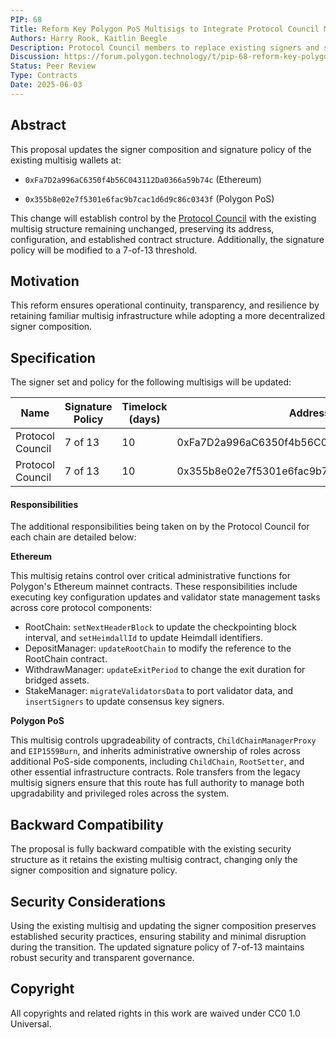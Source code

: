 ```yaml
---
PIP: 68
Title: Reform Key Polygon PoS Multisigs to Integrate Protocol Council Members
Authors: Harry Rook, Kaitlin Beegle
Description: Protocol Council members to replace existing signers and signature policies
Discussion: https://forum.polygon.technology/t/pip-68-reform-key-polygon-pos-multisigs-to-integrate-protocol-council-members/21008
Status: Peer Review
Type: Contracts
Date: 2025-06-03
---
```

## Abstract

This proposal updates the signer composition and signature policy of the existing multisig wallets at:

* `0xFa7D2a996aC6350f4b56C043112Da0366a59b74c` (Ethereum)

* `0x355b8e02e7f5301e6fac9b7cac1d6d9c86c0343f` (Polygon PoS)

This change will establish control by the [Protocol Council]() with the existing multisig structure remaining unchanged, preserving its address, configuration, and established contract structure. Additionally, the signature policy will be modified to a 7-of-13 threshold.

## Motivation

This reform ensures operational continuity, transparency, and resilience by retaining familiar multisig infrastructure while adopting a more decentralized signer composition.

## Specification

The signer set and policy for the following multisigs will be updated:

| Name             | Signature Policy | Timelock (days) | Address                                     | Network     |
|------------------|------------------|------------------|---------------------------------------------|-------------|
| Protocol Council | 7 of 13          | 10               | 0xFa7D2a996aC6350f4b56C043112Da0366a59b74c  | Ethereum    |
| Protocol Council | 7 of 13          | 10               | 0x355b8e02e7f5301e6fac9b7cac1d6d9c86c0343f  | Polygon PoS |

#### Responsibilities 
The additional responsibilities being taken on by the Protocol Council for each chain are detailed below:

**Ethereum**

This multisig retains control over critical administrative functions for Polygon's Ethereum mainnet contracts. These responsibilities include executing key configuration updates and validator state management tasks across core protocol components:
* RootChain: `setNextHeaderBlock` to update the checkpointing block interval, and `setHeimdallId` to update Heimdall identifiers.
* DepositManager: `updateRootChain` to modify the reference to the RootChain contract.
* WithdrawManager: `updateExitPeriod` to change the exit duration for bridged assets.
* StakeManager: `migrateValidatorsData` to port validator data, and `insertSigners` to update consensus key signers.

**Polygon PoS**

This multisig controls upgradeability of contracts, `ChildChainManagerProxy` and `EIP1559Burn`, and inherits administrative ownership of roles across additional PoS-side components, including `ChildChain`, `RootSetter`, and other essential infrastructure contracts. Role transfers from the legacy multisig signers ensure that this route has full authority to manage both upgradability and privileged roles across the system.

## Backward Compatibility

The proposal is fully backward compatible with the existing security structure as it retains the existing multisig contract, changing only the signer composition and signature policy.

## Security Considerations

Using the existing multisig and updating the signer composition preserves established security practices, ensuring stability and minimal disruption during the transition. The updated signature policy of 7-of-13 maintains robust security and transparent governance.

## Copyright

All copyrights and related rights in this work are waived under CC0 1.0 Universal.


